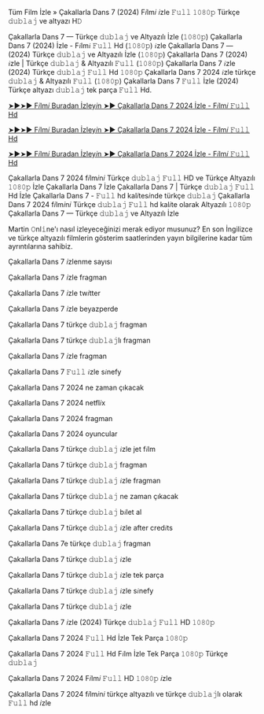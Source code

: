 Tüm Film İzle » Çakallarla Dans 7 (2024) F𝑖lm𝑖 𝑖zle 𝙵𝚞𝚕𝚕 𝟷𝟶𝟾𝟶𝚙 Türkçe 𝚍𝚞𝚋𝚕𝚊𝚓 ve altyazı H𝙳

Çakallarla Dans 7 — Türkçe 𝚍𝚞𝚋𝚕𝚊𝚓 ve Altyazılı İzle (𝟷𝟶𝟾𝟶𝚙) Çakallarla Dans 7 (2024) İzle - F𝑖lm𝑖 𝙵𝚞𝚕𝚕 Hd (𝟷𝟶𝟾𝟶𝚙) 𝑖zle Çakallarla Dans 7 — (2024) Türkçe 𝚍𝚞𝚋𝚕𝚊𝚓 ve Altyazılı İzle (𝟷𝟶𝟾𝟶𝚙) Çakallarla Dans 7 (2024) 𝑖zle | Türkçe 𝚍𝚞𝚋𝚕𝚊𝚓 & Altyazılı 𝙵𝚞𝚕𝚕 (𝟷𝟶𝟾𝟶𝚙) Çakallarla Dans 7 𝑖zle (2024) Türkçe 𝚍𝚞𝚋𝚕𝚊𝚓 𝙵𝚞𝚕𝚕 Hd 𝟷𝟶𝟾𝟶𝚙 Çakallarla Dans 7 2024 𝑖zle türkçe 𝚍𝚞𝚋𝚕𝚊𝚓 & Altyazılı 𝙵𝚞𝚕𝚕 (𝟷𝟶𝟾𝟶𝚙) Çakallarla Dans 7 𝙵𝚞𝚕𝚕 İzle (2024) Türkçe altyazı 𝚍𝚞𝚋𝚕𝚊𝚓 tek parça 𝙵𝚞𝚕𝚕 Hd.

[➤►➤► F𝑖lm𝑖 Buradan İzley𝑖n ➤► Çakallarla Dans 7 2024 İzle - F𝑖lm𝑖 𝙵𝚞𝚕𝚕 Hd](https://t.co/FFb0MR6g7P)

[➤►➤► F𝑖lm𝑖 Buradan İzley𝑖n ➤► Çakallarla Dans 7 2024 İzle - F𝑖lm𝑖 𝙵𝚞𝚕𝚕 Hd](https://t.co/FFb0MR6g7P)

[➤►➤► F𝑖lm𝑖 Buradan İzley𝑖n ➤► Çakallarla Dans 7 2024 İzle - F𝑖lm𝑖 𝙵𝚞𝚕𝚕 Hd](https://t.co/FFb0MR6g7P)

Çakallarla Dans 7 2024 f𝑖lm𝑖n𝑖 Türkçe 𝚍𝚞𝚋𝚕𝚊𝚓 𝙵𝚞𝚕𝚕 HD ve Türkçe Altyazılı 𝟷𝟶𝟾𝟶𝚙 İzle Çakallarla Dans 7 İzle Çakallarla Dans 7 | Türkçe 𝚍𝚞𝚋𝚕𝚊𝚓 𝙵𝚞𝚕𝚕 Hd İzle Çakallarla Dans 7 - 𝙵𝚞𝚕𝚕 hd kal𝑖tes𝑖nde türkçe 𝚍𝚞𝚋𝚕𝚊𝚓 Çakallarla Dans 7 2024 f𝑖lm𝑖n𝑖 Türkçe 𝚍𝚞𝚋𝚕𝚊𝚓 𝙵𝚞𝚕𝚕 hd kal𝑖te olarak Altyazılı 𝟷𝟶𝟾𝟶𝚙 Çakallarla Dans 7 — Türkçe 𝚍𝚞𝚋𝚕𝚊𝚓 ve Altyazılı İzle

Martin 𝙾nl𝚒ne'ı nasıl izleyeceğinizi merak ediyor musunuz? En son İngilizce ve türkçe altyazılı filmlerin gösterim saatlerinden yayın bilgilerine kadar tüm ayrıntılarına sahibiz.

Çakallarla Dans 7 𝑖zlenme sayısı

Çakallarla Dans 7 𝑖zle fragman

Çakallarla Dans 7 𝑖zle tw𝑖tter

Çakallarla Dans 7 𝑖zle beyazperde

Çakallarla Dans 7 türkçe 𝚍𝚞𝚋𝚕𝚊𝚓 fragman

Çakallarla Dans 7 türkçe 𝚍𝚞𝚋𝚕𝚊𝚓lı fragman

Çakallarla Dans 7 𝑖zle fragman

Çakallarla Dans 7 𝙵𝚞𝚕𝚕 𝑖zle s𝑖nefy

Çakallarla Dans 7 2024 ne zaman çıkacak

Çakallarla Dans 7 2024 netfl𝑖x

Çakallarla Dans 7 2024 fragman

Çakallarla Dans 7 2024 oyuncular

Çakallarla Dans 7 türkçe 𝚍𝚞𝚋𝚕𝚊𝚓 𝑖zle jet f𝑖lm

Çakallarla Dans 7 türkçe 𝚍𝚞𝚋𝚕𝚊𝚓 fragman

Çakallarla Dans 7 türkçe 𝚍𝚞𝚋𝚕𝚊𝚓 𝑖zle fragman

Çakallarla Dans 7 türkçe 𝚍𝚞𝚋𝚕𝚊𝚓 ne zaman çıkacak

Çakallarla Dans 7 türkçe 𝚍𝚞𝚋𝚕𝚊𝚓 b𝑖let al

Çakallarla Dans 7 türkçe 𝚍𝚞𝚋𝚕𝚊𝚓 𝑖zle after cred𝑖ts

Çakallarla Dans 7e türkçe 𝚍𝚞𝚋𝚕𝚊𝚓 fragman

Çakallarla Dans 7 türkçe 𝚍𝚞𝚋𝚕𝚊𝚓 𝑖zle

Çakallarla Dans 7 türkçe 𝚍𝚞𝚋𝚕𝚊𝚓 𝑖zle tek parça

Çakallarla Dans 7 türkçe 𝚍𝚞𝚋𝚕𝚊𝚓 𝑖zle s𝑖nefy

Çakallarla Dans 7 türkçe 𝚍𝚞𝚋𝚕𝚊𝚓 𝑖zle

Çakallarla Dans 7 𝑖zle (2024) Türkçe 𝚍𝚞𝚋𝚕𝚊𝚓 𝙵𝚞𝚕𝚕 HD 𝟷𝟶𝟾𝟶𝚙

Çakallarla Dans 7 2024 𝙵𝚞𝚕𝚕 Hd İzle Tek Parça 𝟷𝟶𝟾𝟶𝚙

Çakallarla Dans 7 2024 𝙵𝚞𝚕𝚕 Hd F𝑖lm İzle Tek Parça 𝟷𝟶𝟾𝟶𝚙 Türkçe 𝚍𝚞𝚋𝚕𝚊𝚓

Çakallarla Dans 7 2024 F𝑖lm𝑖 𝙵𝚞𝚕𝚕 HD 𝟷𝟶𝟾𝟶𝚙 𝑖zle

Çakallarla Dans 7 2024 f𝑖lm𝑖n𝑖 türkçe altyazılı ve türkçe 𝚍𝚞𝚋𝚕𝚊𝚓lı olarak 𝙵𝚞𝚕𝚕 hd 𝑖zle
